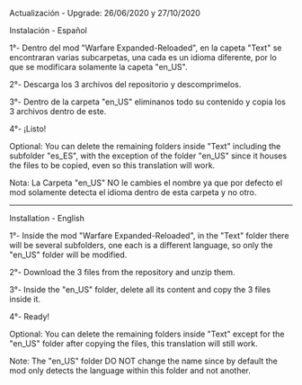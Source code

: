 Actualización - Upgrade: 26/06/2020 y 27/10/2020

Instalación - Español

1°- Dentro del mod "Warfare Expanded-Reloaded", en la capeta "Text" se encontraran varias subcarpetas, una cada es un idioma diferente, por lo que se modificara solamente la capeta "en_US".

2°- Descarga los 3 archivos del repositorio y descomprimelos.

3°- Dentro de la carpeta "en_US" eliminanos todo su contenido y copia los 3 archivos dentro de este.

4°- ¡Listo!

Optional: You can delete the remaining folders inside "Text" including the subfolder "es_ES", with the exception of the folder "en_US" since it houses the files to be copied, even so this translation will work.

Nota: La Carpeta "en_US" NO le cambies el nombre ya que por defecto el mod solamente detecta el idioma dentro de esta carpeta y no otro.

----------------------------------------------------------------------------------------------------------------------------------------------------------------------------------

Installation - English

1°- Inside the mod "Warfare Expanded-Reloaded", in the "Text" folder there will be several subfolders, one each is a different language, so only the "en_US" folder will be modified.

2°- Download the 3 files from the repository and unzip them.

3°- Inside the "en_US" folder, delete all its content and copy the 3 files inside it.

4°- Ready!

Optional: You can delete the remaining folders inside "Text" except for the "en_US" folder after copying the files, this translation will still work.

Note: The "en_US" folder DO NOT change the name since by default the mod only detects the language within this folder and not another.
